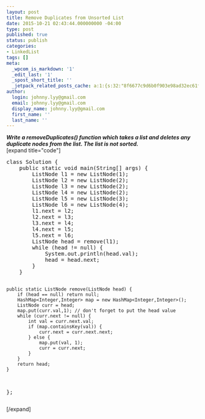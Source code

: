 ```yaml
---
layout: post
title: Remove Duplicates from Unsorted List
date: 2015-10-21 02:43:44.000000000 -04:00
type: post
published: true
status: publish
categories:
- LinkedList
tags: []
meta:
  _wpcom_is_markdown: '1'
  _edit_last: '1'
  _spost_short_title: ''
  _jetpack_related_posts_cache: a:1:{s:32:"8f6677c9d6b0f903e98ad32ec61f8deb";a:2:{s:7:"expires";i:1466931247;s:7:"payload";a:3:{i:0;a:1:{s:2:"id";i:1850;}i:1;a:1:{s:2:"id";i:214;}i:2;a:1:{s:2:"id";i:43;}}}}
author:
  login: johnny.lyy@gmail.com
  email: johnny.lyy@gmail.com
  display_name: johnny.lyy@gmail.com
  first_name: ''
  last_name: ''
---
```

<p><strong><em>Write a removeDuplicates() function which takes a list and deletes any duplicate nodes from the list. The list is not sorted.</em></strong><br />
[expand title="code"]</p>
<pre>
class Solution {
    public static void main(String[] args) {
        ListNode l1 = new ListNode(1);
        ListNode l2 = new ListNode(2);
        ListNode l3 = new ListNode(2);
        ListNode l4 = new ListNode(2);
        ListNode l5 = new ListNode(3);
        ListNode l6 = new ListNode(4);
        l1.next = l2;
        l2.next = l3;
        l3.next = l4;
        l4.next = l5;
        l5.next = l6;
        ListNode head = remove(l1);
        while (head != null) {
            System.out.println(head.val);
            head = head.next;
        }
    }


    public static ListNode remove(ListNode head) {
        if (head == null) return null;
        HashMap<Integer,Integer> map = new HashMap<Integer,Integer>();
        ListNode curr = head;
        map.put(curr.val,1); // don't forget to put the head value
        while (curr.next != null) {
            int val = curr.next.val;
            if (map.containsKey(val)) {
                curr.next = curr.next.next;
            } else {
                map.put(val, 1);
                curr = curr.next;
            }
        }
        return head;
    }
};
</pre>
<p>[/expand]</p>
